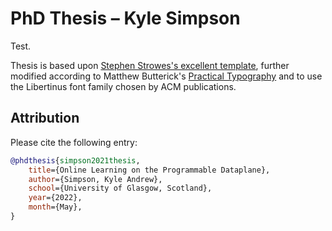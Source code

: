 # PhD Thesis – Kyle Simpson

Test.

Thesis is based upon [Stephen Strowes's excellent template](https://github.com/sdstrowes/Glasgow-Thesis-Template), further modified according to Matthew Butterick's [Practical Typography](https://practicaltypography.com/) and to use the Libertinus font family chosen by ACM publications.

## Attribution

Please cite the following entry:
```bibtex
@phdthesis{simpson2021thesis,
	title={Online Learning on the Programmable Dataplane},
	author={Simpson, Kyle Andrew},
	school={University of Glasgow, Scotland},
	year={2022},
	month={May},
}
```
